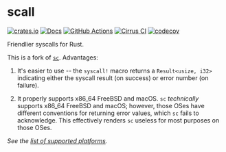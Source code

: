 # scall

[![crates.io](https://img.shields.io/crates/v/scall.svg)](https://crates.io/crates/scall)
[![Docs](https://docs.rs/scall/badge.svg)](https://docs.rs/scall)
[![GitHub Actions](https://github.com/cptpcrd/scall/workflows/CI/badge.svg?branch=master&event=push)](https://github.com/cptpcrd/scall/actions?query=workflow%3ACI+branch%3Amaster+event%3Apush)
[![Cirrus CI](https://api.cirrus-ci.com/github/cptpcrd/scall.svg?branch=master)](https://cirrus-ci.com/github/cptpcrd/scall)
[![codecov](https://codecov.io/gh/cptpcrd/scall/branch/master/graph/badge.svg)](https://codecov.io/gh/cptpcrd/scall)

Friendlier syscalls for Rust.

This is a fork of [`sc`](https://crates.io/crates/sc). Advantages:

1. It's easier to use -- the `syscall!` macro returns a `Result<usize, i32>` indicating either the syscall result (on success) or error number (on failure).

2. It properly supports x86_64 FreeBSD and macOS. `sc` *technically* supports x86_64 FreeBSD and macOS; however, those OSes have different conventions for returning error values, which `sc` fails to acknowledge. This effectively renders `sc` useless for most purposes on those OSes.

*See the [list of supported platforms](https://github.com/cptpcrd/scall/tree/master/src/platform).*
